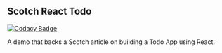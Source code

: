 ## Scotch React Todo

[![Codacy Badge](https://api.codacy.com/project/badge/Grade/608755afbe14438a96eedd924fc232b5)](https://app.codacy.com/app/aymensegnioyez/react?utm_source=github.com&utm_medium=referral&utm_content=aymensegnioyez/react&utm_campaign=badger)

A demo that backs a Scotch article on building a Todo App using React.

